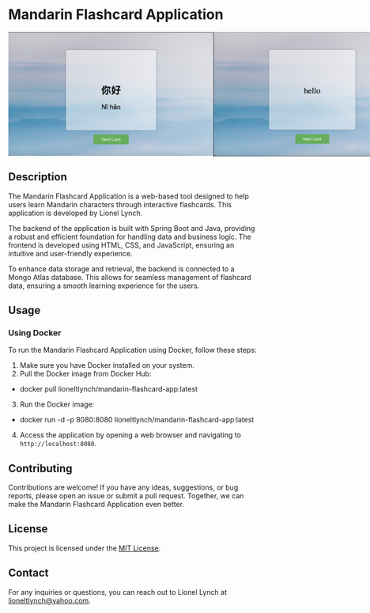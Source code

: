 # Mandarin Flashcard Application

<div style="display: flex; align-items: flex-start;">
  <img src="images/Screenshot%202023-05-08%20at%2010.18.29%20AM.png" alt="Screenshot 1" style="width: 415px;" />
  <img src="images/Screenshot%202023-05-08%20at%2010.20.54%20AM.png" alt="Screenshot 2" style="width: 400px;" />
</div>

## Description

The Mandarin Flashcard Application is a web-based tool designed to help users learn Mandarin characters through interactive flashcards. This application is developed by Lionel Lynch.

The backend of the application is built with Spring Boot and Java, providing a robust and efficient foundation for handling data and business logic. The frontend is developed using HTML, CSS, and JavaScript, ensuring an intuitive and user-friendly experience.

To enhance data storage and retrieval, the backend is connected to a Mongo Atlas database. This allows for seamless management of flashcard data, ensuring a smooth learning experience for the users.

## Usage

### Using Docker

To run the Mandarin Flashcard Application using Docker, follow these steps:

1. Make sure you have Docker installed on your system.
2. Pull the Docker image from Docker Hub:

- docker pull lioneltlynch/mandarin-flashcard-app:latest

3. Run the Docker image:

- docker run -d -p 8080:8080 lioneltlynch/mandarin-flashcard-app:latest
  
4. Access the application by opening a web browser and navigating to `http://localhost:8080`.

## Contributing

Contributions are welcome! If you have any ideas, suggestions, or bug reports, please open an issue or submit a pull request. Together, we can make the Mandarin Flashcard Application even better.

## License

This project is licensed under the [MIT License](LICENSE).

## Contact

For any inquiries or questions, you can reach out to Lionel Lynch at lioneltlynch@yahoo.com.
